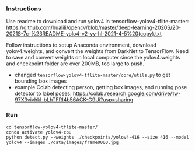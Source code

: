 ### Instructions
Use readme to download and run yolov4 in tensorflow-yolov4-tflite-master:
https://github.com/hualili/opencv/blob/master/deep-learning-2020S/20-2021S-7c-%23README-yolo4-v2-yy-hl-2021-4-5%20(copy).txt

Follow instructions to setup Anaconda environment, 
download yolov4.weights, and convert the weights from DarkNet to TensorFlow.
Need to save and convert weights on local computer since the yolov4.weights and checkpoint folder are over 200MB, too large to push. 

- changed `tensorflow-yolov4-tflite-master/core/utils.py` to get bounding box images
- example Colab detecting person, getting box images, and running pose detector to label poses:
https://colab.research.google.com/drive/1w-97X3vivhkl-bLhTFRI4b56ACK-G9Ui?usp=sharing

### Run
```
cd tensorflow-yolov4-tflite-master/
conda activate yolov4-cpu
python detect.py --weights ./checkpoints/yolov4-416 --size 416 --model yolov4 --images ./data/images/frame0000.jpg
```
